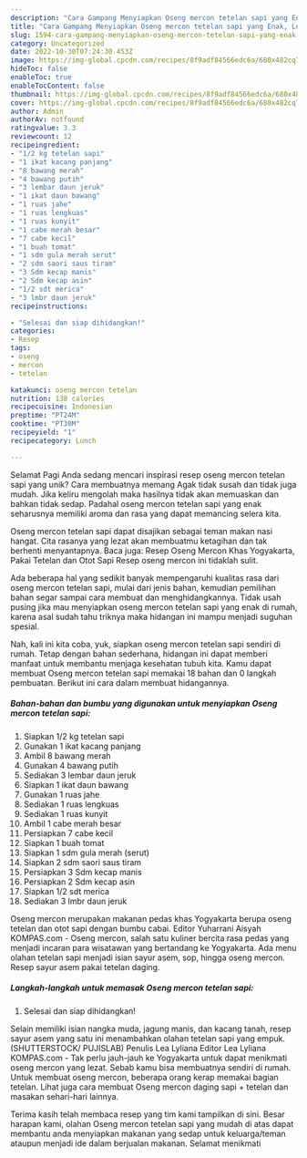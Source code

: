 ```yaml
---
description: "Cara Gampang Menyiapkan Oseng mercon tetelan sapi yang Enak, Lezat"
title: "Cara Gampang Menyiapkan Oseng mercon tetelan sapi yang Enak, Lezat"
slug: 1594-cara-gampang-menyiapkan-oseng-mercon-tetelan-sapi-yang-enak-lezat
category: Uncategorized
date: 2022-10-30T07:24:30.453Z
image: https://img-global.cpcdn.com/recipes/8f9adf84566edc6a/680x482cq70/oseng-mercon-tetelan-sapi-foto-resep-utama.jpg
hideToc: false
enableToc: true
enableTocContent: false
thumbnail: https://img-global.cpcdn.com/recipes/8f9adf84566edc6a/680x482cq70/oseng-mercon-tetelan-sapi-foto-resep-utama.jpg
cover: https://img-global.cpcdn.com/recipes/8f9adf84566edc6a/680x482cq70/oseng-mercon-tetelan-sapi-foto-resep-utama.jpg
author: Admin
authorAv: notfound
ratingvalue: 3.3
reviewcount: 12
recipeingredient:
- "1/2 kg tetelan sapi"
- "1 ikat kacang panjang"
- "8 bawang merah"
- "4 bawang putih"
- "3 lembar daun jeruk"
- "1 ikat daun bawang"
- "1 ruas jahe"
- "1 ruas lengkuas"
- "1 ruas kunyit"
- "1 cabe merah besar"
- "7 cabe kecil"
- "1 buah tomat"
- "1 sdm gula merah serut"
- "2 sdm saori saus tiram"
- "3 Sdm kecap manis"
- "2 Sdm kecap asin"
- "1/2 sdt merica"
- "3 lmbr daun jeruk"
recipeinstructions:

- "Selesai dan siap dihidangkan!"
categories:
- Resep
tags:
- oseng
- mercon
- tetelan

katakunci: oseng mercon tetelan 
nutrition: 138 calories
recipecuisine: Indonesian
preptime: "PT24M"
cooktime: "PT30M"
recipeyield: "1"
recipecategory: Lunch

---
```



Selamat Pagi Anda sedang mencari inspirasi resep oseng mercon tetelan sapi yang unik? Cara membuatnya memang Agak tidak susah dan tidak juga mudah. Jika keliru mengolah maka hasilnya tidak akan memuaskan dan bahkan tidak sedap. Padahal oseng mercon tetelan sapi yang enak seharusnya memiliki aroma dan rasa yang dapat memancing selera kita.


Oseng mercon tetelan sapi dapat disajikan sebagai teman makan nasi hangat. Cita rasanya yang lezat akan membuatmu ketagihan dan tak berhenti menyantapnya. Baca juga: Resep Oseng Mercon Khas Yogyakarta, Pakai Tetelan dan Otot Sapi Resep oseng mercon ini tidaklah sulit.

Ada beberapa hal yang sedikit banyak mempengaruhi kualitas rasa dari oseng mercon tetelan sapi, mulai dari jenis bahan, kemudian pemilihan bahan segar sampai cara membuat dan menghidangkannya. Tidak usah pusing jika mau menyiapkan oseng mercon tetelan sapi yang enak di rumah, karena asal sudah tahu triknya maka hidangan ini mampu menjadi suguhan spesial.


Nah, kali ini kita coba, yuk, siapkan oseng mercon tetelan sapi sendiri di rumah. Tetap dengan bahan sederhana, hidangan ini dapat memberi manfaat untuk membantu menjaga kesehatan tubuh kita. Kamu dapat membuat Oseng mercon tetelan sapi memakai 18 bahan dan 0 langkah pembuatan. Berikut ini cara dalam membuat hidangannya.

<!--inarticleads1-->

##### Bahan-bahan dan bumbu yang digunakan untuk menyiapkan Oseng mercon tetelan sapi:

1. Siapkan 1/2 kg tetelan sapi
1. Gunakan 1 ikat kacang panjang
1. Ambil 8 bawang merah
1. Gunakan 4 bawang putih
1. Sediakan 3 lembar daun jeruk
1. Siapkan 1 ikat daun bawang
1. Gunakan 1 ruas jahe
1. Sediakan 1 ruas lengkuas
1. Sediakan 1 ruas kunyit
1. Ambil 1 cabe merah besar
1. Persiapkan 7 cabe kecil
1. Siapkan 1 buah tomat
1. Siapkan 1 sdm gula merah (serut)
1. Siapkan 2 sdm saori saus tiram
1. Persiapkan 3 Sdm kecap manis
1. Persiapkan 2 Sdm kecap asin
1. Siapkan 1/2 sdt merica
1. Sediakan 3 lmbr daun jeruk


Oseng mercon merupakan makanan pedas khas Yogyakarta berupa oseng tetelan dan otot sapi dengan bumbu cabai. Editor Yuharrani Aisyah KOMPAS.com - Oseng mercon, salah satu kuliner bercita rasa pedas yang menjadi incaran para wisatawan yang bertandang ke Yogyakarta. Ada menu olahan tetelan sapi menjadi isian sayur asem, sop, hingga oseng mercon. Resep sayur asem pakai tetelan daging. 

<!--inarticleads2-->

##### Langkah-langkah untuk memasak Oseng mercon tetelan sapi:


1. Selesai dan siap dihidangkan!

Selain memiliki isian nangka muda, jagung manis, dan kacang tanah, resep sayur asem yang satu ini menambahkan olahan tetelan sapi yang empuk. (SHUTTERSTOCK/ PUJISLAB) Penulis Lea Lyliana Editor Lea Lyliana KOMPAS.com - Tak perlu jauh-jauh ke Yogyakarta untuk dapat menikmati oseng mercon yang lezat. Sebab kamu bisa membuatnya sendiri di rumah. Untuk membuat oseng mercon, beberapa orang kerap memakai bagian tetelan. Lihat juga cara membuat Oseng mercon daging sapi + tetelan dan masakan sehari-hari lainnya. 

Terima kasih telah membaca resep yang tim kami tampilkan di sini. Besar harapan kami, olahan Oseng mercon tetelan sapi yang mudah di atas dapat membantu anda menyiapkan makanan yang sedap untuk keluarga/teman ataupun menjadi ide dalam berjualan makanan. Selamat menikmati
